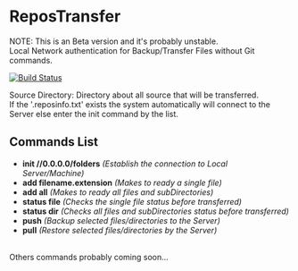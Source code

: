 # ReposTransfer

NOTE: This is an Beta version and it's probably unstable.
<br>
Local Network authentication for Backup/Transfer Files without Git commands.

[![Build Status](https://dev.azure.com/zhouyintong/ReposTransfer%20GitHub/_apis/build/status/yintong-zhou.ReposTransfer?branchName=master)](https://dev.azure.com/zhouyintong/ReposTransfer%20GitHub/_build/latest?definitionId=6&branchName=master)

Source Directory: Directory about all source that will be transferred.
<br>
If the '.reposinfo.txt' exists the system automatically will connect to the Server else enter the init command by the list.

## Commands List
- **init //0.0.0.0/folders** *(Establish the connection to Local Server/Machine)*
- **add filename.extension** *(Makes to ready a single file)*
- **add all** *(Makes to ready all files and subDirectories)*
- **status file** *(Checks the single file status before transferred)*
- **status dir** *(Checks all files and subDirectories status before transferred)*
- **push** *(Backup selected files/directories to the Server)*
- **pull** *(Restore selected files/directories by the Server)*

<br>
Others commands probably coming soon...
